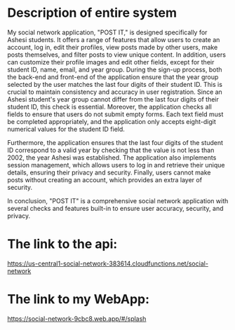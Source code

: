 # Description of entire system

My social network application, "POST IT," is designed specifically for Ashesi students. It offers a range of features that allow users to create an account, log in, edit their profiles, view posts made by other users, make posts themselves, and filter posts to view unique content. In addition, users can customize their profile images and edit other fields, except for their student ID, name, email, and year group.
During the sign-up process, both the back-end and front-end of the application ensure that the year group selected by the user matches the last four digits of their student ID. This is crucial to maintain consistency and accuracy in user registration. Since an Ashesi student's year group cannot differ from the last four digits of their student ID, this check is essential. Moreover, the application checks all fields to ensure that users do not submit empty forms. Each text field must be completed appropriately, and the application only accepts eight-digit numerical values for the student ID field.

Furthermore, the application ensures that the last four digits of the student ID correspond to a valid year by checking that the value is not less than 2002, the year Ashesi was established. The application also implements session management, which allows users to log in and retrieve their unique details, ensuring their privacy and security. Finally, users cannot make posts without creating an account, which provides an extra layer of security.

In conclusion, "POST IT" is a comprehensive social network application with several checks and features built-in to ensure user accuracy, security, and privacy.

# The link to the api: 
https://us-central1-social-network-383614.cloudfunctions.net/social-network

# The link to my WebApp:
https://social-network-9cbc8.web.app/#/splash
